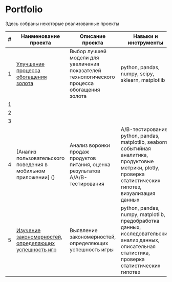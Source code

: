 # Portfolio

Здесь собраны некоторые реализованные проекты

| #    | Наименование проекта                | Описание проекта                                                     | Навыки и инструменты                                                                     |
| ---- | ------------------------------------------------------------ | ------------------------------------------------------------ | ------------------------------------------------------------ |
| 1   | [Улучшение процесса обогащения золота](https://github.com/aq2003/Portfolio/tree/main/Gold%20Recovery) | Выбор лучшей модели для увеличения <br/>показателей технологического процесса <br/>обогащения золота | python, pandas, numpy, scipy, sklearn, matplotlib       |
| 1   |
| 2   |
| 3   |
| 4   | [Анализ пользовательского поведения в мобильном приложении] () | Анализ воронки продаж продуктов питания, оценка результатов A/A/B-тестирования | A/В-тестирование, python, pandas, matplotlib, seaborn, событийная аналитика, продуктовые метрики, plotly, проверка статистических гипотез, визуализация данных |
| 5   | <a id="myhref" href="https://github.com/olgakozlova92/Portfolio/blob/main/Computer%20Games">Изучение закономерностей, определяющих успешность игр</a> |Выявление закономерностей, определяющих успешность игры | python, pandas, numpy, matplotlib, предобработка данных, исследовательский анализ данных, описательная статистика, проверка статистических гипотез |
